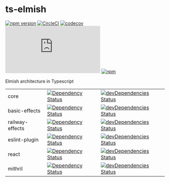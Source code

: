 # ts-elmish

[![npm version](https://badge.fury.io/js/%40ts-elmish%2Fcore.svg?t=1495378566925)](https://badge.fury.io/js/%40ts-elmish%2Fcore)
[![CircleCI](https://circleci.com/gh/iyegoroff/ts-elmish.svg?style=svg)](https://circleci.com/gh/iyegoroff/ts-elmish)
[![codecov](https://codecov.io/gh/iyegoroff/ts-elmish/branch/master/graph/badge.svg?t=1520230083925)](https://codecov.io/gh/iyegoroff/ts-elmish)
[![Type Coverage](https://img.shields.io/badge/dynamic/json.svg?label=type-coverage&prefix=%E2%89%A5&suffix=%&query=$.typeCoverage.atLeast&uri=https%3A%2F%2Fraw.githubusercontent.com%2Fiyegoroff%2Fts-elmish%2Fmaster%2Fpackage.json)](https://github.com/plantain-00/type-coverage)
[![npm](https://img.shields.io/npm/l/@ts-elmish/core.svg?t=1495378566925)](https://www.npmjs.com/package/@ts-elmish/core)

Elmish architecture in Typescript

|                 |                                                                                                                                                                                    |                                                                                                                                                                                                      |
| --------------- | ---------------------------------------------------------------------------------------------------------------------------------------------------------------------------------- | ---------------------------------------------------------------------------------------------------------------------------------------------------------------------------------------------------- |
| core            | [![Dependency Status](https://img.shields.io/david/iyegoroff/ts-elmish?path=packages%2Fcore)](https://david-dm.org/iyegoroff/ts-elmish?path=packages%2Fcore)                       | [![devDependencies Status](https://img.shields.io/david/dev/iyegoroff/ts-elmish)](https://david-dm.org/iyegoroff/ts-elmish?type=dev)                                                                 |
| basic-effects   | [![Dependency Status](https://img.shields.io/david/iyegoroff/ts-elmish?path=packages%2Fbasic-effects)](https://david-dm.org/iyegoroff/ts-elmish?path=packages%2Fbasic-effects)     | [![devDependencies Status](https://img.shields.io/david/dev/iyegoroff/ts-elmish?path=packages%2Fbasic-effects)](https://david-dm.org/iyegoroff/ts-elmish?path=packages%2Fbasic-effects&type=dev)     |
| railway-effects | [![Dependency Status](https://img.shields.io/david/iyegoroff/ts-elmish?path=packages%2Frailway-effects)](https://david-dm.org/iyegoroff/ts-elmish?path=packages%2Frailway-effects) | [![devDependencies Status](https://img.shields.io/david/dev/iyegoroff/ts-elmish?path=packages%2Frailway-effects)](https://david-dm.org/iyegoroff/ts-elmish?path=packages%2Frailway-effects&type=dev) |
| eslint-plugin   | [![Dependency Status](https://img.shields.io/david/iyegoroff/ts-elmish?path=packages%2Feslint-plugin)](https://david-dm.org/iyegoroff/ts-elmish?path=packages%2Feslint-plugin)     | [![devDependencies Status](https://img.shields.io/david/dev/iyegoroff/ts-elmish?path=packages%2Feslint-plugin)](https://david-dm.org/iyegoroff/ts-elmish?path=packages%2Feslint-plugin&type=dev)     |
| react           | [![Dependency Status](https://img.shields.io/david/iyegoroff/ts-elmish?path=packages%2Freact)](https://david-dm.org/iyegoroff/ts-elmish?path=packages%2Freact)                     | [![devDependencies Status](https://img.shields.io/david/dev/iyegoroff/ts-elmish?path=packages%2Freact)](https://david-dm.org/iyegoroff/ts-elmish?path=packages%2Freact&type=dev)                     |
| mithril         | [![Dependency Status](https://img.shields.io/david/iyegoroff/ts-elmish?path=packages%2Fmithril)](https://david-dm.org/iyegoroff/ts-elmish?path=packages%2Fmithril)                 | [![devDependencies Status](https://img.shields.io/david/dev/iyegoroff/ts-elmish?path=packages%2Fmithril)](https://david-dm.org/iyegoroff/ts-elmish?path=packages%2Fmithril&type=dev)                 |
